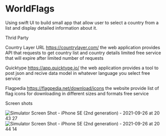 # WorldFlags

Using swift UI to build small app that allow user to select a country from a list and display detailed information about it.

Thrid Party

Country Layer 
URL https://countrylayer.com/ 
the web application provides API that requests to get country list and country details
limited free service that will expire after limited number of requests

Quicktype
https://app.quicktype.io/
the web application provides a tool to post json and recive data model in whatever language you select
free service 

Flagpedia
https://flagpedia.net/download/icons
the website provide list of flag icons for downloading in different sizes and formats
free service 

Screen shots

![Simulator Screen Shot - iPhone SE (2nd generation) - 2021-09-26 at 20 43 27](https://user-images.githubusercontent.com/736736/134820323-b4acb74f-6abf-4957-ba38-4776a1c2c790.png)
![Simulator Screen Shot - iPhone SE (2nd generation) - 2021-09-26 at 20 44 14](https://user-images.githubusercontent.com/736736/134820325-b40cd67b-a21a-45e5-96c1-24c143228854.png)
